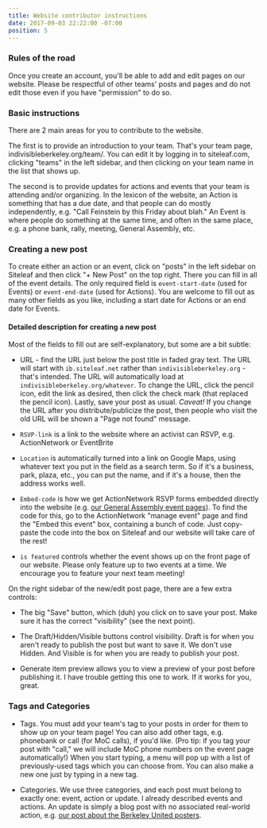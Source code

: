 ```yaml
---
title: Website contributor instructions
date: 2017-09-03 22:22:00 -07:00
position: 5
---
```


### Rules of the road

Once you create an account, you'll be able to add and edit pages on our website. Please be respectful of other teams' posts and pages and do not edit those even if you have "permission" to do so.

### Basic instructions

There are 2 main areas for you to contribute to the website.

The first is to provide an introduction to your team. That's your team page, indivisibleberkeley.org/team/<your team>. You can edit it by logging in to siteleaf.com, clicking "teams" in the left sidebar, and then clicking on your team name in the list that shows up.

The second is to provide updates for actions and events that your team is attending and/or organizing. In the lexicon of the website, an Action is something that has a due date, and that people can do mostly independently, e.g. "Call Feinstein by this Friday about blah." An Event is where people do something at the same time, and often in the same place, e.g. a phone bank, rally, meeting, General Assembly, etc.

### Creating a new post

To create either an action or an event, click on "posts" in the left sidebar on Siteleaf and then click "+ New Post" on the top right. There you can fill in all of the event details. The only required field is `event-start-date` (used for Events) or `event-end-date` (used for Actions). You are welcome to fill out as many other fields as you like, including a start date for Actions or an end date for Events.

#### Detailed description for creating a new post

Most of the fields to fill out are self-explanatory, but some are a bit subtle:

+ URL - find the URL just below the post title in faded gray text. The URL will start with `ib.siteleaf.net` rather than `indivisibleberkeley.org` - that's intended. The URL will automatically load at `indivisibleberkeley.org/whatever`. To change the URL, click the pencil icon, edit the link as desired, then click the check mark (that replaced the pencil icon). Lastly, save your post as usual. *Caveat!* If you change the URL after you distribute/publicize the post, then people who visit the old URL will be shown a "Page not found" message.

+ `RSVP-link` is a link to the website where an activist can RSVP, e.g. ActionNetwork or EventBrite

+ `Location` is automatically turned into a link on Google Maps, using whatever text you put in the field as a search term. So if it's a business, park, plaza, etc., you can put the name, and if it's a house, then the address works well.

+ `Embed-code` is how we get ActionNetwork RSVP forms embedded directly into the website (e.g. [our General Assembly event pages](https://www.indivisibleberkeley.org/event/assembly-sep10)). To find the code for this, go to the ActionNetwork "manage event" page and find the "Embed this event" box, containing a bunch of code. Just copy-paste the code into the box on Siteleaf and our website will take care of the rest!

+ `is featured` controls whether the event shows up on the front page of our website. Please only feature up to two events at a time. We encourage you to feature your next team meeting!

On the right sidebar of the new/edit post page, there are a few extra controls:

+ The big "Save" button, which (duh) you click on to save your post. Make sure it has the correct "visibility" (see the next point).

+ The Draft/Hidden/Visible buttons control visibility. Draft is for when you aren't ready to publish the post but want to save it. We don't use Hidden. And Visible is for when you are ready to publish your post.

+ Generate item preview allows you to view a preview of your post before publishing it. I have trouble getting this one to work. If it works for you, great.

### Tags and Categories

+ Tags. You must add your team's tag to your posts in order for them to show up on your team page! You can also add other tags, e.g. phonebank or call (for MoC calls), if you'd like. (Pro tip: if you tag your post with "call," we will include MoC phone numbers on the event page automatically!) When you start typing, a menu will pop up with a list of previously-used tags which you can choose from. You can also make a new one just by typing in a new tag.

+ Categories. We use three categories, and each post must belong to exactly one: event, action or update. I already described events and actions. An update is simply a blog post with no associated real-world action, e.g. [our post about the Berkeley United posters](https://www.indivisibleberkeley.org/update/berkeley-united).